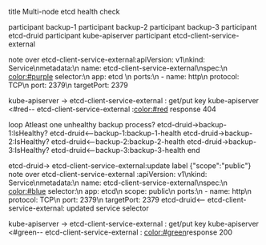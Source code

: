 title Multi-node etcd health check

participant backup-1
participant backup-2
participant backup-3
participant etcd-druid
participant kube-apiserver
participant etcd-client-service-external

note over etcd-client-service-external:apiVersion: v1\nkind: Service\nmetadata:\n  name: etcd-client-service-external\nspec:\n <color:#purple> selector:\n    app: etcd </color> \n  ports:\n    - name: http\n      protocol: TCP\n      port: 2379\n      targetPort: 2379

kube-apiserver -> etcd-client-service-external : get/put key
kube-apiserver <#red-- etcd-client-service-external :<color:#red> response 404

loop Atleast one unhealthy backup process?
etcd-druid->backup-1:IsHealthy?
etcd-druid<--backup-1:backup-1-health
etcd-druid->backup-2:IsHealthy?
etcd-druid<--backup-2:backup-2-health
etcd-druid->backup-3:IsHealthy?
etcd-druid<--backup-3:backup-3-health
end

etcd-druid-> etcd-client-service-external:update label {"scope":"public"}
note over etcd-client-service-external :apiVersion: v1\nkind: Service\nmetadata:\n  name: etcd-client-service-external\nspec:\n <color:#blue> selector:\n    app: etcd\n    scope: public</color>\n  ports:\n    - name: http\n      protocol: TCP\n      port: 2379\n      targetPort: 2379
etcd-druid<-- etcd-client-service-external: updated service selector

kube-apiserver -> etcd-client-service-external : get/put key
kube-apiserver <#green-- etcd-client-service-external : <color:#green>response 200

